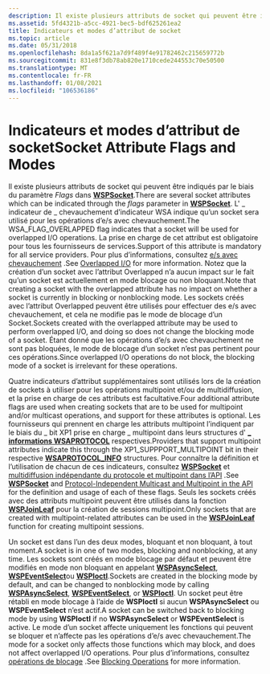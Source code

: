 ```yaml
---
description: Il existe plusieurs attributs de socket qui peuvent être indiqués par le biais du paramètre flags dans WSPSocket.
ms.assetid: 5fd4321b-a5cc-4921-bec5-bdf625261ea2
title: Indicateurs et modes d’attribut de socket
ms.topic: article
ms.date: 05/31/2018
ms.openlocfilehash: 8da1a5f621a7d9f489f4e91782462c215659772b
ms.sourcegitcommit: 831e8f3db78ab820e1710cede244553c70e50500
ms.translationtype: MT
ms.contentlocale: fr-FR
ms.lasthandoff: 01/08/2021
ms.locfileid: "106536186"
---
```

# <a name="socket-attribute-flags-and-modes"></a><span data-ttu-id="0711f-103">Indicateurs et modes d’attribut de socket</span><span class="sxs-lookup"><span data-stu-id="0711f-103">Socket Attribute Flags and Modes</span></span>

<span data-ttu-id="0711f-104">Il existe plusieurs attributs de socket qui peuvent être indiqués par le biais du paramètre *Flags* dans [**WSPSocket**](/windows/desktop/api/Ws2spi/nc-ws2spi-lpwspsocket).</span><span class="sxs-lookup"><span data-stu-id="0711f-104">There are several socket attributes which can be indicated through the *flags* parameter in [**WSPSocket**](/windows/desktop/api/Ws2spi/nc-ws2spi-lpwspsocket).</span></span> <span data-ttu-id="0711f-105">L' \_ indicateur de \_ chevauchement d’indicateur WSA indique qu’un socket sera utilisé pour les opérations d’e/s avec chevauchement.</span><span class="sxs-lookup"><span data-stu-id="0711f-105">The WSA\_FLAG\_OVERLAPPED flag indicates that a socket will be used for overlapped I/O operations.</span></span> <span data-ttu-id="0711f-106">La prise en charge de cet attribut est obligatoire pour tous les fournisseurs de services.</span><span class="sxs-lookup"><span data-stu-id="0711f-106">Support of this attribute is mandatory for all service providers.</span></span> <span data-ttu-id="0711f-107">Pour plus d’informations, consultez [e/s avec chevauchement](overlapped-i-o-2.md) .</span><span class="sxs-lookup"><span data-stu-id="0711f-107">See [Overlapped I/O](overlapped-i-o-2.md) for more information.</span></span> <span data-ttu-id="0711f-108">Notez que la création d’un socket avec l’attribut Overlapped n’a aucun impact sur le fait qu’un socket est actuellement en mode blocage ou non bloquant.</span><span class="sxs-lookup"><span data-stu-id="0711f-108">Note that creating a socket with the overlapped attribute has no impact on whether a socket is currently in blocking or nonblocking mode.</span></span> <span data-ttu-id="0711f-109">Les sockets créés avec l’attribut Overlapped peuvent être utilisés pour effectuer des e/s avec chevauchement, et cela ne modifie pas le mode de blocage d’un Socket.</span><span class="sxs-lookup"><span data-stu-id="0711f-109">Sockets created with the overlapped attribute may be used to perform overlapped I/O, and doing so does not change the blocking mode of a socket.</span></span> <span data-ttu-id="0711f-110">Étant donné que les opérations d’e/s avec chevauchement ne sont pas bloquées, le mode de blocage d’un socket n’est pas pertinent pour ces opérations.</span><span class="sxs-lookup"><span data-stu-id="0711f-110">Since overlapped I/O operations do not block, the blocking mode of a socket is irrelevant for these operations.</span></span>

<span data-ttu-id="0711f-111">Quatre indicateurs d’attribut supplémentaires sont utilisés lors de la création de sockets à utiliser pour les opérations multipoint et/ou de multidiffusion, et la prise en charge de ces attributs est facultative.</span><span class="sxs-lookup"><span data-stu-id="0711f-111">Four additional attribute flags are used when creating sockets that are to be used for multipoint and/or multicast operations, and support for these attributes is optional.</span></span> <span data-ttu-id="0711f-112">Les fournisseurs qui prennent en charge les attributs multipoint l’indiquent par le biais du \_ bit XP1 prise en charge \_ multipoint dans leurs structures d' [**\_ informations WSAPROTOCOL**](/windows/win32/api/winsock2/ns-winsock2-wsaprotocol_infoa) respectives.</span><span class="sxs-lookup"><span data-stu-id="0711f-112">Providers that support multipoint attributes indicate this through the XP1\_SUPPPORT\_MULTIPOINT bit in their respective [**WSAPROTOCOL\_INFO**](/windows/win32/api/winsock2/ns-winsock2-wsaprotocol_infoa) structures.</span></span> <span data-ttu-id="0711f-113">Pour connaître la définition et l’utilisation de chacun de ces indicateurs, consultez [**WSPSocket**](/windows/desktop/api/Ws2spi/nc-ws2spi-lpwspsocket) et [multidiffusion indépendante du protocole et multipoint dans l’API](protocol-independent-multicast-and-multipoint-in-the-spi-2.md) .</span><span class="sxs-lookup"><span data-stu-id="0711f-113">See [**WSPSocket**](/windows/desktop/api/Ws2spi/nc-ws2spi-lpwspsocket) and [Protocol-Independent Multicast and Multipoint in the API](protocol-independent-multicast-and-multipoint-in-the-spi-2.md) for the definition and usage of each of these flags.</span></span> <span data-ttu-id="0711f-114">Seuls les sockets créés avec des attributs multipoint peuvent être utilisés dans la fonction [**WSPJoinLeaf**](/windows/desktop/api/Ws2spi/nc-ws2spi-lpwspjoinleaf) pour la création de sessions multipoint.</span><span class="sxs-lookup"><span data-stu-id="0711f-114">Only sockets that are created with multipoint-related attributes can be used in the [**WSPJoinLeaf**](/windows/desktop/api/Ws2spi/nc-ws2spi-lpwspjoinleaf) function for creating multipoint sessions.</span></span>

<span data-ttu-id="0711f-115">Un socket est dans l’un des deux modes, bloquant et non bloquant, à tout moment.</span><span class="sxs-lookup"><span data-stu-id="0711f-115">A socket is in one of two modes, blocking and nonblocking, at any time.</span></span> <span data-ttu-id="0711f-116">Les sockets sont créés en mode blocage par défaut et peuvent être modifiés en mode non bloquant en appelant [**WSPAsyncSelect**](/previous-versions/windows/desktop/legacy/ms742267(v=vs.85)), [**WSPEventSelect**](/previous-versions/windows/hardware/network/ff566287(v=vs.85))ou [**WSPIoctl**](/previous-versions/windows/hardware/network/ff566296(v=vs.85)).</span><span class="sxs-lookup"><span data-stu-id="0711f-116">Sockets are created in the blocking mode by default, and can be changed to nonblocking mode by calling [**WSPAsyncSelect**](/previous-versions/windows/desktop/legacy/ms742267(v=vs.85)), [**WSPEventSelect**](/previous-versions/windows/hardware/network/ff566287(v=vs.85)), or [**WSPIoctl**](/previous-versions/windows/hardware/network/ff566296(v=vs.85)).</span></span> <span data-ttu-id="0711f-117">Un socket peut être rétabli en mode blocage à l’aide de **WSPIoctl** si aucun **WSPAsyncSelect** ou **WSPEventSelect** n’est actif.</span><span class="sxs-lookup"><span data-stu-id="0711f-117">A socket can be switched back to blocking mode by using **WSPIoctl** if no **WSPAsyncSelect** or **WSPEventSelect** is active.</span></span> <span data-ttu-id="0711f-118">Le mode d’un socket affecte uniquement les fonctions qui peuvent se bloquer et n’affecte pas les opérations d’e/s avec chevauchement.</span><span class="sxs-lookup"><span data-stu-id="0711f-118">The mode for a socket only affects those functions which may block, and does not affect overlapped I/O operations.</span></span> <span data-ttu-id="0711f-119">Pour plus d’informations, consultez [opérations de blocage](blocking-operations-2.md) .</span><span class="sxs-lookup"><span data-stu-id="0711f-119">See [Blocking Operations](blocking-operations-2.md) for more information.</span></span>

 

 
